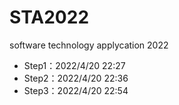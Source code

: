 # STA2022
software technology applycation 2022
- Step1：2022/4/20 22:27
- Step2：2022/4/20 22:36
- Step3：2022/4/20 22:54